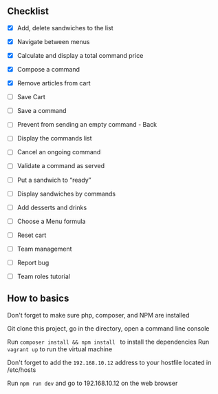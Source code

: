 
## Checklist 

- [x] Add, delete sandwiches to the list 
- [x] Navigate between menus
- [x] Calculate and display a total command price 
- [x] Compose a command 
- [x] Remove articles from cart 
- [ ] Save Cart
- [ ] Save a command 
- [ ] Prevent from sending an empty command - Back 
- [ ] Display the commands list
- [ ] Cancel an ongoing command 
- [ ] Validate a command as served 
- [ ] Put a sandwich to “ready”
- [ ] Display sandwiches by commands 
- [ ] Add desserts and drinks
- [ ] Choose a Menu formula 
- [ ] Reset cart 
- [ ] Team management 
- [ ] Report bug 
- [ ] Team roles tutorial




## How to basics 
Don't forget to make sure php, composer, and NPM are installed

Git clone this project, go in the directory, open a command line console 

Run `composer install && npm install ` to install the  dependencies 
Run `vagrant up` to run the virtual machine 

Don't forget to add the `192.168.10.12` address to your hostfile located in /etc/hosts 

Run `npm run dev` and go to 192.168.10.12 on the web browser 
